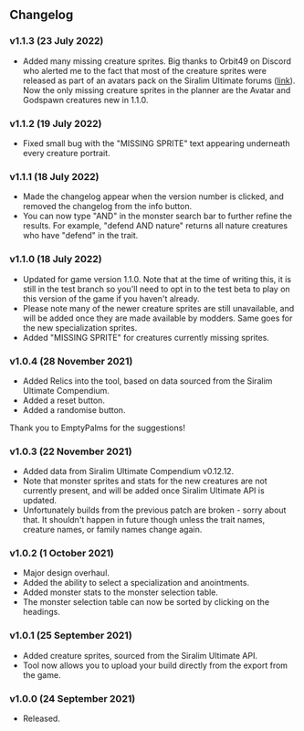 ## Changelog

### v1.1.3 (23 July 2022)

-   Added many missing creature sprites. Big thanks to Orbit49 on Discord who alerted me to the fact that most of the creature sprites were released as part of an avatars pack on the Siralim Ultimate forums ([link](https://forums.thylacinestudios.com/t/siralim-ultimate-forum-avatars-profile-pictures/8271)). Now the only missing creature sprites in the planner are the Avatar and Godspawn creatures new in 1.1.0.

### v1.1.2 (19 July 2022)

-   Fixed small bug with the "MISSING SPRITE" text appearing underneath every creature portrait.

### v1.1.1 (18 July 2022)

-   Made the changelog appear when the version number is clicked, and removed the changelog from the info button.
-   You can now type "AND" in the monster search bar to further refine the results. For example, "defend AND nature" returns all nature creatures who have "defend" in the trait.

### v1.1.0 (18 July 2022)

-   Updated for game version 1.1.0. Note that at the time of writing this, it is still in the test branch so you'll need to opt in to the test beta to play on this version of the game if you haven't already.
-   Please note many of the newer creature sprites are still unavailable, and will be added once they are made available by modders. Same goes for the new specialization sprites.
-   Added "MISSING SPRITE" for creatures currently missing sprites.

### v1.0.4 (28 November 2021)

-   Added Relics into the tool, based on data sourced from the Siralim Ultimate Compendium.
-   Added a reset button.
-   Added a randomise button.

Thank you to EmptyPalms for the suggestions!

### v1.0.3 (22 November 2021)

-   Added data from Siralim Ultimate Compendium v0.12.12.
-   Note that monster sprites and stats for the new creatures are not currently present, and will be added once Siralim Ultimate API is updated.
-   Unfortunately builds from the previous patch are broken - sorry about that. It shouldn't happen in future though unless the trait names, creature names, or family names change again.

### v1.0.2 (1 October 2021)

-   Major design overhaul.
-   Added the ability to select a specialization and anointments.
-   Added monster stats to the monster selection table.
-   The monster selection table can now be sorted by clicking on the headings.

### v1.0.1 (25 September 2021)

-   Added creature sprites, sourced from the Siralim Ultimate API.
-   Tool now allows you to upload your build directly from the export from the game.

### v1.0.0 (24 September 2021)

-   Released.
